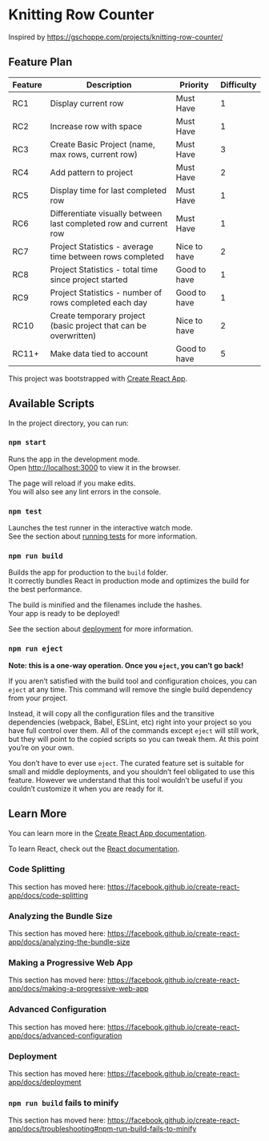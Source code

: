 # Knitting Row Counter
Inspired by https://gschoppe.com/projects/knitting-row-counter/

## Feature Plan
| Feature   | Description   | Priority   | Difficulty   |
| -------   | -----------   | --------   | ----------   |
| RC1  | Display current row   | Must Have   | 1   |
| RC2   | Increase row with space   | Must Have   | 1   |
| RC3   | Create Basic Project (name, max rows, current row)   | Must Have   | 3   |
| RC4   | Add pattern to project  | Must Have   | 2   |
| RC5   | Display time for last completed row   | Must Have   | 1   |
| RC6   | Differentiate visually between last completed row and current row   | Must Have   | 1   |
| RC7   | Project Statistics - average time between rows completed  | Nice to have  | 2   |
| RC8   | Project Statistics - total time since project started   | Good to have   | 1   |
| RC9   | Project Statistics - number of rows completed each day   | Good to have   |1   |
| RC10   | Create temporary project (basic project that can be overwritten)   | Nice to have   | 2   |
| RC11+   | Make data tied to account   | Good to have   | 5   |

This project was bootstrapped with [Create React App](https://github.com/facebook/create-react-app).

## Available Scripts

In the project directory, you can run:

### `npm start`

Runs the app in the development mode.<br />
Open [http://localhost:3000](http://localhost:3000) to view it in the browser.

The page will reload if you make edits.<br />
You will also see any lint errors in the console.

### `npm test`

Launches the test runner in the interactive watch mode.<br />
See the section about [running tests](https://facebook.github.io/create-react-app/docs/running-tests) for more information.

### `npm run build`

Builds the app for production to the `build` folder.<br />
It correctly bundles React in production mode and optimizes the build for the best performance.

The build is minified and the filenames include the hashes.<br />
Your app is ready to be deployed!

See the section about [deployment](https://facebook.github.io/create-react-app/docs/deployment) for more information.

### `npm run eject`

**Note: this is a one-way operation. Once you `eject`, you can’t go back!**

If you aren’t satisfied with the build tool and configuration choices, you can `eject` at any time. This command will remove the single build dependency from your project.

Instead, it will copy all the configuration files and the transitive dependencies (webpack, Babel, ESLint, etc) right into your project so you have full control over them. All of the commands except `eject` will still work, but they will point to the copied scripts so you can tweak them. At this point you’re on your own.

You don’t have to ever use `eject`. The curated feature set is suitable for small and middle deployments, and you shouldn’t feel obligated to use this feature. However we understand that this tool wouldn’t be useful if you couldn’t customize it when you are ready for it.

## Learn More

You can learn more in the [Create React App documentation](https://facebook.github.io/create-react-app/docs/getting-started).

To learn React, check out the [React documentation](https://reactjs.org/).

### Code Splitting

This section has moved here: https://facebook.github.io/create-react-app/docs/code-splitting

### Analyzing the Bundle Size

This section has moved here: https://facebook.github.io/create-react-app/docs/analyzing-the-bundle-size

### Making a Progressive Web App

This section has moved here: https://facebook.github.io/create-react-app/docs/making-a-progressive-web-app

### Advanced Configuration

This section has moved here: https://facebook.github.io/create-react-app/docs/advanced-configuration

### Deployment

This section has moved here: https://facebook.github.io/create-react-app/docs/deployment

### `npm run build` fails to minify

This section has moved here: https://facebook.github.io/create-react-app/docs/troubleshooting#npm-run-build-fails-to-minify
